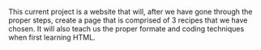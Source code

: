 This current project is a website that will, after we have gone through the proper steps, create a page that is comprised of 3 recipes that we have chosen. It will also teach us the proper formate and coding techniques when first learning HTML.